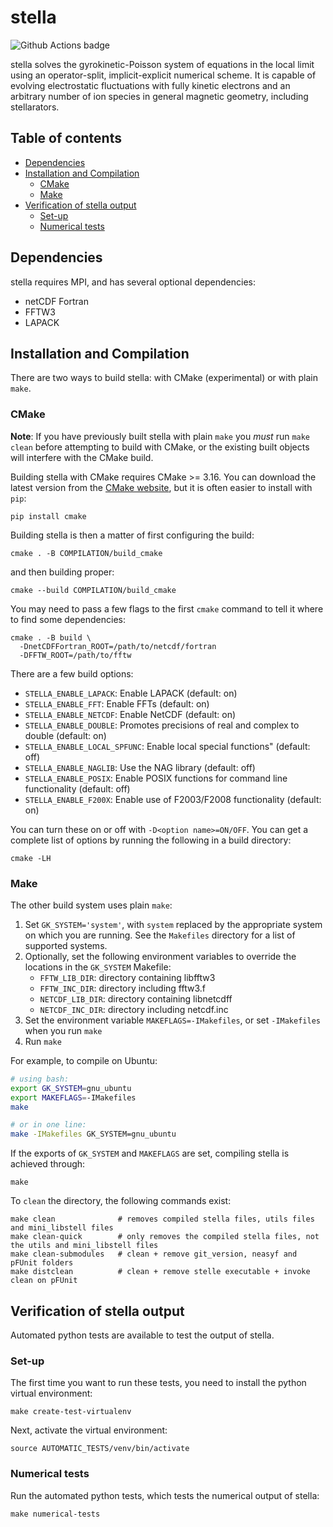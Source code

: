 # stella

![Github Actions badge](https://github.com/stellaGK/stella/actions/workflows/tests.yml/badge.svg)

stella solves the gyrokinetic-Poisson system of equations in the local limit
using an operator-split, implicit-explicit numerical scheme. It is capable of
evolving electrostatic fluctuations with fully kinetic electrons and an
arbitrary number of ion species in general magnetic geometry, including
stellarators.


## Table of contents
  * [Dependencies](#dependencies)
  * [Installation and Compilation](#installation-and-compilation)
    + [CMake](#cmake)
    + [Make](#make)
  * [Verification of stella output](#verification-of-stella-output)
    + [Set-up](#set-up)
    + [Numerical tests](#numerical-tests)


## Dependencies

stella requires MPI, and has several optional dependencies:

- netCDF Fortran
- FFTW3
- LAPACK



## Installation and Compilation

There are two ways to build stella: with CMake (experimental) or with
plain `make`.


### CMake

**Note**: If you have previously built stella with plain `make` you
_must_ run `make clean` before attempting to build with CMake, or the
existing built objects will interfere with the CMake build.

Building stella with CMake requires CMake >= 3.16. You can download
the latest version from the [CMake
website](https://cmake.org/download/), but it is often easier to
install with `pip`:

```
pip install cmake
```

Building stella is then a matter of first configuring the build:

```
cmake . -B COMPILATION/build_cmake
```

and then building proper:

```
cmake --build COMPILATION/build_cmake
```

You may need to pass a few flags to the first `cmake` command to tell
it where to find some dependencies:

```
cmake . -B build \
  -DnetCDFFortran_ROOT=/path/to/netcdf/fortran
  -DFFTW_ROOT=/path/to/fftw
```

There are a few build options:

- `STELLA_ENABLE_LAPACK`: Enable LAPACK (default: on)
- `STELLA_ENABLE_FFT`: Enable FFTs (default: on)
- `STELLA_ENABLE_NETCDF`: Enable NetCDF (default: on)
- `STELLA_ENABLE_DOUBLE`: Promotes precisions of real and complex to double
  (default: on)
- `STELLA_ENABLE_LOCAL_SPFUNC`: Enable local special functions" (default: off)
- `STELLA_ENABLE_NAGLIB`: Use the NAG library (default: off)
- `STELLA_ENABLE_POSIX`: Enable POSIX functions for command line functionality
  (default: off)
- `STELLA_ENABLE_F200X`: Enable use of F2003/F2008 functionality (default: on)

You can turn these on or off with `-D<option name>=ON/OFF`. You can
get a complete list of options by running the following in a build
directory:

```
cmake -LH
```


### Make

The other build system uses plain `make`:

1. Set `GK_SYSTEM='system'`, with `system` replaced by the appropriate system on
   which you are running. See the `Makefiles` directory for a list of supported
   systems.
2. Optionally, set the following environment variables to override the locations
   in the `GK_SYSTEM` Makefile:
   - `FFTW_LIB_DIR`: directory containing libfftw3
   - `FFTW_INC_DIR`: directory including fftw3.f
   - `NETCDF_LIB_DIR`: directory containing libnetcdff
   - `NETCDF_INC_DIR`: directory including netcdf.inc
4. Set the environment variable `MAKEFLAGS=-IMakefiles`, or set `-IMakefiles`
   when you run `make`
5. Run `make`

For example, to compile on Ubuntu:

```bash
# using bash:
export GK_SYSTEM=gnu_ubuntu
export MAKEFLAGS=-IMakefiles
make

# or in one line:
make -IMakefiles GK_SYSTEM=gnu_ubuntu
```
If the exports of `GK_SYSTEM` and `MAKEFLAGS` are set, compiling stella is achieved through:
```
make
```
To `clean` the directory, the following commands exist:
```
make clean              # removes compiled stella files, utils files and mini_libstell files
make clean-quick        # only removes the compiled stella files, not the utils and mini_libstell files
make clean-submodules   # clean + remove git_version, neasyf and pFUnit folders
make distclean          # clean + remove stelle executable + invoke clean on pFUnit
```

## Verification of stella output

Automated python tests are available to test the output of stella. 

### Set-up
The first time you want to run these tests, you need to install the python virtual environment:
```
make create-test-virtualenv
```
Next, activate the virtual environment:
```
source AUTOMATIC_TESTS/venv/bin/activate
```

### Numerical tests
Run the automated python tests, which tests the numerical output of stella:
```
make numerical-tests
```


